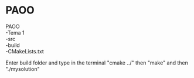 # PAOO

 PAOO <br />
 -Tema 1 <br />
  -src <br />
  -build <br />
  -CMakeLists.txt <br />

Enter build folder and type in the terminal "cmake ../" then "make" and then "./mysolution"
